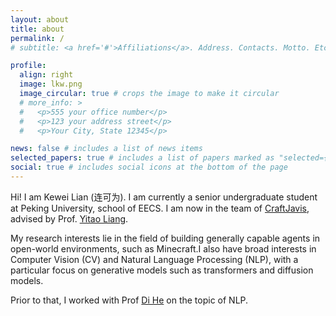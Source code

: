 ```yaml
---
layout: about
title: about
permalink: /
# subtitle: <a href='#'>Affiliations</a>. Address. Contacts. Motto. Etc.

profile:
  align: right
  image: lkw.png
  image_circular: true # crops the image to make it circular
  # more_info: >
  #   <p>555 your office number</p>
  #   <p>123 your address street</p>
  #   <p>Your City, State 12345</p>

news: false # includes a list of news items
selected_papers: true # includes a list of papers marked as "selected={true}"
social: true # includes social icons at the bottom of the page
---
```


Hi! I am Kewei Lian (连可为). I am currently a senior undergraduate student at Peking University, school of EECS. 
I am now in the team of [CraftJavis](https://craftjarvis.github.io/), advised by Prof. [Yitao Liang](https://scholar.google.com/citations?user=KVzR1XEAAAAJ&hl=en).

My research interests lie in the field of building generally capable agents in open-world environments, such as Minecraft.I also have broad interests in Computer Vision (CV) and Natural Language Processing (NLP), with a particular focus on generative models such as transformers and diffusion models. 

Prior to that, I worked with Prof [Di He](https://dihe-pku.github.io/) on the topic of NLP.